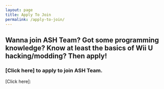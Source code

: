 ```yaml
---
layout: page
title: Apply To Join
permalink: /apply-to-join/
---
```


## Wanna join ASH Team? Got some programming knowledge? Know at least the basics of Wii U hacking/modding? Then apply!

### [Click here] to apply to join ASH Team.

<!-- just some referencing to links -->
[Click here]: 
